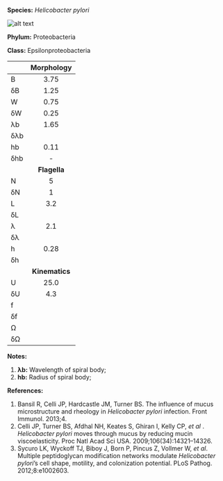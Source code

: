 **Species:** *Helicobacter pylori*

![alt text](https://github.com/marcos-fvr/BOSO-micro/blob/main/9-Figures/Helicobacter_sp.png)

**Phylum:** Proteobacteria

**Class:** Epsilonproteobacteria

|     | **Morphology** |
|:--- | :------------: |
| B   | 3.75 |
| δB  | 1.25 |
| W   | 0.75 |
| δW  | 0.25 |
| λb  | 1.65 |
| δλb |  |
| hb  | 0.11 |
| δhb | -  |
|     | **Flagella** |
| N   | 5 |
| δN  | 1 |
| L   | 3.2 |
| δL  |  |
| λ   | 2.1 |
| δλ  |  |
| h   | 0.28 |
| δh  |  |
|     | **Kinematics** |
| U   | 25.0 |
| δU  | 4.3 |
| f   |  |
| δf  |  |
| Ω   |  |
| δΩ  |  |

**Notes:**

1. **λb:** Wavelength of spiral body;
1. **hb:** Radius of spiral body;

**References:**

1. Bansil R, Celli JP, Hardcastle JM, Turner BS. The influence of mucus microstructure and rheology in *Helicobacter pylori* infection. Front Immunol. 2013;4.
1. Celli JP, Turner BS, Afdhal NH, Keates S, Ghiran I, Kelly CP, *et al* . *Helicobacter pylori* moves through mucus by reducing mucin viscoelasticity.  Proc Natl Acad Sci USA. 2009;106(34):14321–14326.
1. Sycuro LK, Wyckoff TJ, Biboy J, Born P, Pincus Z, Vollmer W, *et al*.  Multiple peptidoglycan modification networks modulate *Helicobacter pylori*’s cell shape, motility, and colonization potential.  PLoS Pathog. 2012;8:e1002603.
